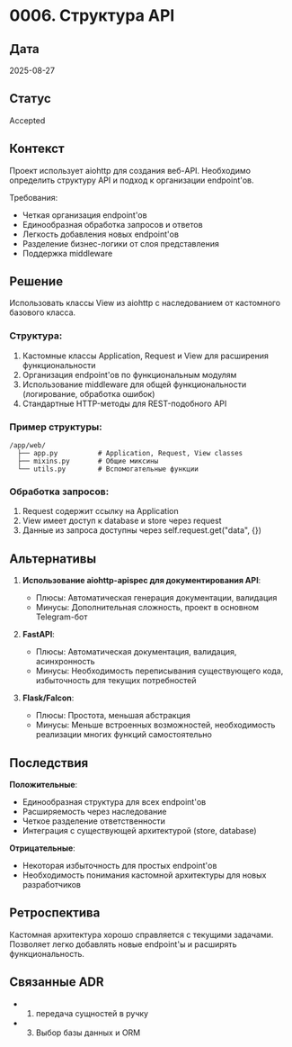 # 0006. Структура API

## Дата
2025-08-27

## Статус
Accepted

## Контекст
Проект использует aiohttp для создания веб-API. Необходимо определить структуру API и подход к организации endpoint'ов.

Требования:
- Четкая организация endpoint'ов
- Единообразная обработка запросов и ответов
- Легкость добавления новых endpoint'ов
- Разделение бизнес-логики от слоя представления
- Поддержка middleware

## Решение
Использовать классы View из aiohttp с наследованием от кастомного базового класса.

### Структура:
1. Кастомные классы Application, Request и View для расширения функциональности
2. Организация endpoint'ов по функциональным модулям
3. Использование middleware для общей функциональности (логирование, обработка ошибок)
4. Стандартные HTTP-методы для REST-подобного API

### Пример структуры:
```
/app/web/
  ├── app.py          # Application, Request, View classes
  ├── mixins.py       # Общие миксины
  └── utils.py        # Вспомогательные функции
```

### Обработка запросов:
1. Request содержит ссылку на Application
2. View имеет доступ к database и store через request
3. Данные из запроса доступны через self.request.get("data", {})

## Альтернативы
1. **Использование aiohttp-apispec для документирования API**:
   - Плюсы: Автоматическая генерация документации, валидация
   - Минусы: Дополнительная сложность, проект в основном Telegram-бот
   
2. **FastAPI**:
   - Плюсы: Автоматическая документация, валидация, асинхронность
   - Минусы: Необходимость переписывания существующего кода, избыточность для текущих потребностей
   
3. **Flask/Falcon**:
   - Плюсы: Простота, меньшая абстракция
   - Минусы: Меньше встроенных возможностей, необходимость реализации многих функций самостоятельно

## Последствия
**Положительные**:
- Единообразная структура для всех endpoint'ов
- Расширяемость через наследование
- Четкое разделение ответственности
- Интеграция с существующей архитектурой (store, database)

**Отрицательные**:
- Некоторая избыточность для простых endpoint'ов
- Необходимость понимания кастомной архитектуры для новых разработчиков

## Ретроспектива
Кастомная архитектура хорошо справляется с текущими задачами. Позволяет легко добавлять новые endpoint'ы и расширять функциональность.

## Связанные ADR
- 0001. передача сущностей в ручку
- 0003. Выбор базы данных и ORM